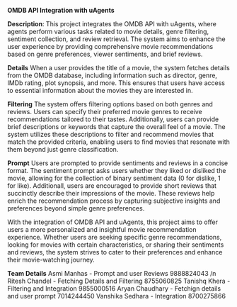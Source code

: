 **OMDB API Integration with uAgents**

**Description**: This project integrates the OMDB API with uAgents, where agents perform various tasks related to movie details, genre filtering, sentiment collection, and review retrieval. The system aims to enhance the user experience by providing comprehensive movie recommendations based on genre preferences, viewer sentiments, and brief reviews.

**Details**
When a user provides the title of a movie, the system fetches details from the OMDB database, including information such as director, genre, IMDb rating, plot synopsis, and more. This ensures that users have access to essential information about the movies they are interested in.

**Filtering**
The system offers filtering options based on both genres and reviews. Users can specify their preferred movie genres to receive recommendations tailored to their tastes. Additionally, users can provide brief descriptions or keywords that capture the overall feel of a movie. The system utilizes these descriptions to filter and recommend movies that match the provided criteria, enabling users to find movies that resonate with them beyond just genre classification.

**Prompt**
Users are prompted to provide sentiments and reviews in a concise format. The sentiment prompt asks users whether they liked or disliked the movie, allowing for the collection of binary sentiment data (0 for dislike, 1 for like). Additionall, users are encouraged to provide short reviews that succinctly describe their impressions of the movie. These reviews help enrich the recommendation process by capturing subjective insights and preferences beyond simple genre preferences.

With the integration of OMDB API and uAgents, this project aims to offer users a more personalized and insightful movie recommendation experience. Whether users are seeking specific genre recommendations, looking for movies with certain characteristics, or sharing their sentiments and reviews, the system strives to cater to their preferences and enhance their movie-watching journey.


**Team Details**
Asmi Manhas - Prompt and user Reviews                          9888824043 /n
Ritesh Chandel - Fetching Details and Filtering                8755060825
Tanishq Khera - Filtering and Integration                      9855000516
Aryan Chaudhary - Fetchign details and user prompt             7014244450
Vanshika Sedhara - Integration                                 8700275866

